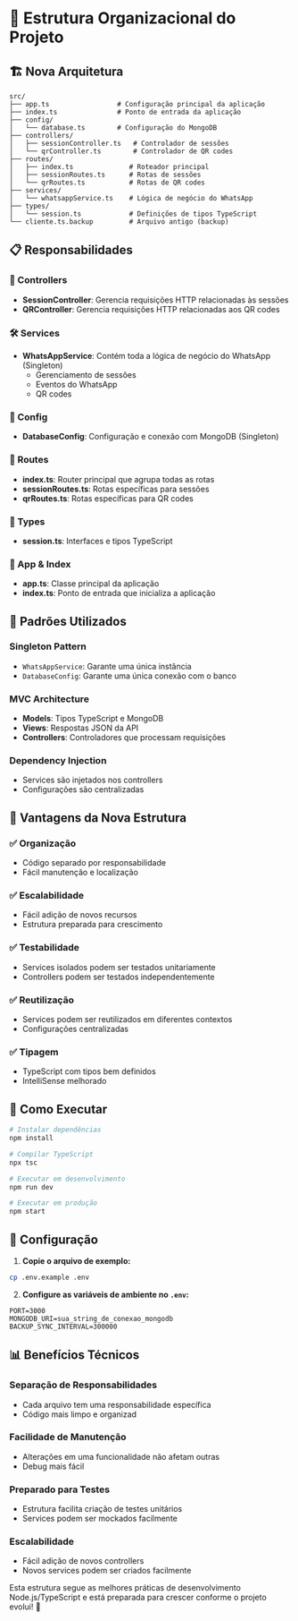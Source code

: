 # 📁 Estrutura Organizacional do Projeto

## 🏗️ Nova Arquitetura

```
src/
├── app.ts                 # Configuração principal da aplicação
├── index.ts               # Ponto de entrada da aplicação
├── config/
│   └── database.ts        # Configuração do MongoDB
├── controllers/
│   ├── sessionController.ts   # Controlador de sessões
│   └── qrController.ts        # Controlador de QR codes
├── routes/
│   ├── index.ts              # Roteador principal
│   ├── sessionRoutes.ts      # Rotas de sessões
│   └── qrRoutes.ts           # Rotas de QR codes
├── services/
│   └── whatsappService.ts    # Lógica de negócio do WhatsApp
├── types/
│   └── session.ts            # Definições de tipos TypeScript
└── cliente.ts.backup         # Arquivo antigo (backup)
```

## 📋 Responsabilidades

### **🎯 Controllers**
- **SessionController**: Gerencia requisições HTTP relacionadas às sessões
- **QRController**: Gerencia requisições HTTP relacionadas aos QR codes

### **🛠️ Services**
- **WhatsAppService**: Contém toda a lógica de negócio do WhatsApp (Singleton)
  - Gerenciamento de sessões
  - Eventos do WhatsApp
  - QR codes

### **🔧 Config**
- **DatabaseConfig**: Configuração e conexão com MongoDB (Singleton)

### **🚏 Routes**
- **index.ts**: Router principal que agrupa todas as rotas
- **sessionRoutes.ts**: Rotas específicas para sessões
- **qrRoutes.ts**: Rotas específicas para QR codes

### **📝 Types**
- **session.ts**: Interfaces e tipos TypeScript

### **🚀 App & Index**
- **app.ts**: Classe principal da aplicação
- **index.ts**: Ponto de entrada que inicializa a aplicação

## 🔄 Padrões Utilizados

### **Singleton Pattern**
- `WhatsAppService`: Garante uma única instância
- `DatabaseConfig`: Garante uma única conexão com o banco

### **MVC Architecture**
- **Models**: Tipos TypeScript e MongoDB
- **Views**: Respostas JSON da API
- **Controllers**: Controladores que processam requisições

### **Dependency Injection**
- Services são injetados nos controllers
- Configurações são centralizadas

## 🎯 Vantagens da Nova Estrutura

### ✅ **Organização**
- Código separado por responsabilidade
- Fácil manutenção e localização

### ✅ **Escalabilidade**
- Fácil adição de novos recursos
- Estrutura preparada para crescimento

### ✅ **Testabilidade**
- Services isolados podem ser testados unitariamente
- Controllers podem ser testados independentemente

### ✅ **Reutilização**
- Services podem ser reutilizados em diferentes contextos
- Configurações centralizadas

### ✅ **Tipagem**
- TypeScript com tipos bem definidos
- IntelliSense melhorado

## 🚀 Como Executar

```bash
# Instalar dependências
npm install

# Compilar TypeScript
npx tsc

# Executar em desenvolvimento
npm run dev

# Executar em produção
npm start
```

## 🔧 Configuração

1. **Copie o arquivo de exemplo:**
```bash
cp .env.example .env
```

2. **Configure as variáveis de ambiente no `.env`:**
```env
PORT=3000
MONGODB_URI=sua_string_de_conexao_mongodb
BACKUP_SYNC_INTERVAL=300000
```

## 📊 Benefícios Técnicos

### **Separação de Responsabilidades**
- Cada arquivo tem uma responsabilidade específica
- Código mais limpo e organizad

### **Facilidade de Manutenção**
- Alterações em uma funcionalidade não afetam outras
- Debug mais fácil

### **Preparado para Testes**
- Estrutura facilita criação de testes unitários
- Services podem ser mockados facilmente

### **Escalabilidade**
- Fácil adição de novos controllers
- Novos services podem ser criados facilmente

Esta estrutura segue as melhores práticas de desenvolvimento Node.js/TypeScript e está preparada para crescer conforme o projeto evolui! 🚀
